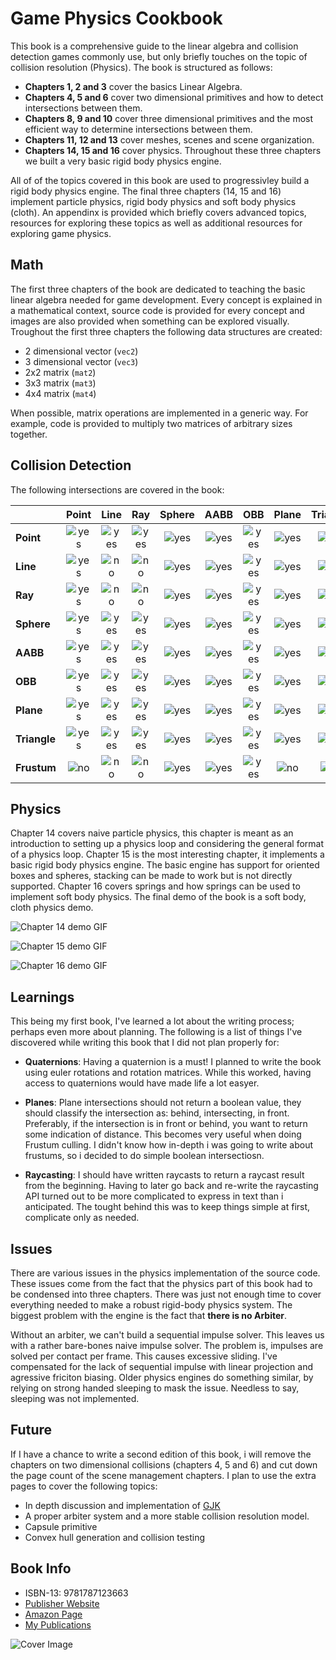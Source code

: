 # Game Physics Cookbook

This book is a comprehensive guide to the linear algebra and collision detection games commonly use, but only briefly touches on the topic of collision resolution (Physics). The book is structured as follows:

* __Chapters 1, 2 and 3__    cover the basics Linear Algebra.
* __Chapters 4, 5 and 6__    cover two dimensional primitives and how to detect intersections between them. 
* __Chapters 8, 9 and 10__   cover three dimensional primitives and the most efficient way to determine intersections between them. 
* __Chapters 11, 12 and 13__ cover meshes, scenes and scene organization.
* __Chapters 14, 15 and 16__ cover physics. Throughout these three chapters we built a very basic rigid body physics engine.

All of of the topics covered in this book are used to progressivley build a rigid body physics engine. The final three chapters (14, 15 and 16) implement particle physics, rigid body physics and soft body physics (cloth). An appendinx is provided which briefly covers advanced topics, resources for exploring these topics as well as additional resources for exploring game physics.

## Math

The first three chapters of the book are dedicated to teaching the basic linear algebra needed for game development. Every concept is explained in a mathematical context, source code is provided for every concept and images are also provided when something can be explored visually. Troughout the first three chapters the following data structures are created:

* 2 dimensional vector (```vec2```)
* 3 dimensional vector (```vec3```)
* 2x2 matrix (```mat2```)
* 3x3 matrix (```mat3```)
* 4x4 matrix (```mat4```)

When possible, matrix operations are implemented in a generic way. For example, code is provided to multiply two matrices of arbitrary sizes together.

## Collision Detection

The following intersections are covered in the book:

|   | Point | Line | Ray | Sphere | AABB | OBB | Plane | Triangle| Frustum |
|:---|:---:|:---:|:---:|:---:|:---:|:---:|:---:|:---:|:---:|
| __Point__ | ![yes](img/yes.png) | ![yes](img/yes.png) | ![yes](img/yes.png) | ![yes](img/yes.png) | ![yes](img/yes.png) | ![yes](img/yes.png) | ![yes](img/yes.png) | ![yes](img/yes.png) | ![no](img/no.png) |
| __Line__ | ![yes](img/yes.png) | ![no](img/no.png) | ![no](img/no.png) | ![yes](img/yes.png) | ![yes](img/yes.png) | ![yes](img/yes.png) | ![yes](img/yes.png) | ![yes](img/yes.png) | ![no](img/no.png) |
| __Ray__ | ![yes](img/yes.png) | ![no](img/no.png) | ![no](img/no.png) | ![yes](img/yes.png) | ![yes](img/yes.png) | ![yes](img/yes.png) | ![yes](img/yes.png) | ![yes](img/yes.png) | ![no](img/no.png) |
| __Sphere__ | ![yes](img/yes.png) | ![yes](img/yes.png) | ![yes](img/yes.png) | ![yes](img/yes.png) | ![yes](img/yes.png) | ![yes](img/yes.png) | ![yes](img/yes.png) | ![yes](img/yes.png) | ![yes](img/yes.png) |
| __AABB__ | ![yes](img/yes.png) | ![yes](img/yes.png) | ![yes](img/yes.png) | ![yes](img/yes.png) | ![yes](img/yes.png) | ![yes](img/yes.png) | ![yes](img/yes.png) | ![yes](img/yes.png) | ![yes](img/yes.png) |
| __OBB__ | ![yes](img/yes.png) | ![yes](img/yes.png) | ![yes](img/yes.png) | ![yes](img/yes.png) | ![yes](img/yes.png) | ![yes](img/yes.png) | ![yes](img/yes.png) | ![yes](img/yes.png) | ![yes](img/yes.png) |
| __Plane__ | ![yes](img/yes.png) | ![yes](img/yes.png) | ![yes](img/yes.png) | ![yes](img/yes.png) | ![yes](img/yes.png) | ![yes](img/yes.png) | ![yes](img/yes.png) | ![yes](img/yes.png) | ![no](img/no.png) |
| __Triangle__ | ![yes](img/yes.png) | ![yes](img/yes.png) | ![yes](img/yes.png) | ![yes](img/yes.png) | ![yes](img/yes.png) | ![yes](img/yes.png) | ![yes](img/yes.png) | ![yes](img/yes.png) | ![no](img/no.png) |
| __Frustum__ | ![no](img/no.png) | ![no](img/no.png) | ![no](img/no.png) | ![yes](img/yes.png) | ![yes](img/yes.png) | ![yes](img/yes.png) | ![no](img/no.png) | ![no](img/no.png) | ![no](img/no.png) |

## Physics

Chapter 14 covers naive particle physics, this chapter is meant as an introduction to setting up a physics loop and considering the general format of a physics loop. Chapter 15 is the most interesting chapter, it implements a basic rigid body physics engine. The basic engine has support for oriented boxes and spheres, stacking can be made to work but is not directly supported. Chapter 16 covers springs and how springs can be used to implement soft body physics. The final demo of the book is a soft body, cloth physics demo.

![Chapter 14 demo GIF](img/chapter14.gif)

![Chapter 15 demo GIF](img/chapter15.gif)

![Chapter 16 demo GIF](img/chapter16.gif)

## Learnings

This being my first book, I've learned a lot about the writing process; perhaps even more about planning. The following is a list of things I've discovered while writing this book that I did not plan properly for:

* __Quaternions__:
  Having a quaternion is a must! I planned to write the book using euler rotations and rotation matrices. While this worked, having access to quaternions would have made life a lot easyer.

* __Planes__:
  Plane intersections should not return a boolean value, they should classify the intersection as: behind, intersecting, in front. Preferably, if the intersection is in front or behind, you want to return some indication of distance. This becomes very useful when doing Frustum culling. I didn't know how in-depth i was going to write about frustums, so i decided to do simple boolean intersectiosn.

* __Raycasting__:
  I should have written raycasts to return a raycast result from the beginning. Having to later go back and re-write the raycasting API turned out to be more complicated to express in text than i anticipated. The tought behind this was to keep things simple at first, complicate only as needed.

## Issues

There are various issues in the physics implementation of the source code. These issues come from the fact that the physics part of this book had to be condensed into three chapters. There was just not enough time to cover everything needed to make a robust rigid-body physics system. The biggest problem with the engine is the fact that __there is no Arbiter__. 

Without an arbiter, we can't build a sequential impulse solver. This leaves us with a rather bare-bones naive impulse solver. The problem is, impulses are solved per contact per frame. This causes excessive sliding. I've compensated for the lack of sequential impulse with linear projection and agressive friciton biasing. Older physics engines do something similar, by relying on strong handed sleeping to mask the issue. Needless to say, sleeping was not implemented.

## Future

If I have a chance to write a second edition of this book, i will remove the chapters on two dimensional collisions (chapters 4, 5 and 6) and cut down the page count of the scene management chapters. I plan to use the extra pages to cover the following topics:

* In depth discussion and implementation of [GJK](https://www.youtube.com/watch?v=Qupqu1xe7Io)
* A proper arbiter system and a more stable collision resolution model.
* Capsule primitive
* Convex hull generation and collision testing

## Book Info

* ISBN-13: 9781787123663
* [Publisher Website](https://www.packtpub.com/game-development/game-physics-cookbook)
* [Amazon Page](https://www.amazon.com/Game-Physics-Cookbook-Gabor-Szauer/dp/1787123669/)
* [My Publications](http://gaborszauer.com/publication.html)

![Cover Image](img/cover.png)